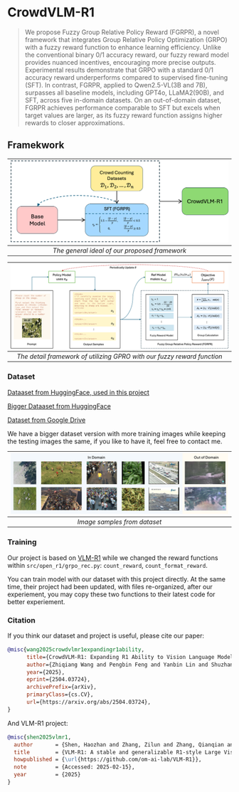 # CrowdVLM-R1

> We propose Fuzzy Group Relative Policy Reward (FGRPR), a novel framework that integrates Group Relative Policy Optimization (GRPO) with a fuzzy reward function to enhance learning efficiency. Unlike the conventional binary 0/1 accuracy reward, our fuzzy reward model provides nuanced incentives, encouraging more precise outputs. Experimental results demonstrate that GRPO with a standard 0/1 accuracy reward underperforms compared to supervised fine-tuning (SFT). In contrast, FGRPR, applied to Qwen2.5-VL(3B and 7B), surpasses all baseline models, including GPT4o, LLaMA2(90B), and SFT, across five in-domain datasets. On an out-of-domain dataset, FGRPR achieves performance comparable to SFT but excels when target values are larger, as its fuzzy reward function assigns higher rewards to closer approximations. 

## Framekwork

|![](./images/general_flow.png)|
|:-:|
|*The general ideal of our proposed framework*|

|![](./images/sft_grpo.png)|
|:-:|
|*The detail framework of utilizing GPRO with our fuzzy reward function*|

### Dataset

[Dataaset from HuggingFace, used in this project](https://huggingface.co/datasets/yeyimilk/CrowdVLM-R1-data)

[Bigger Dataaset from HuggingFace](https://huggingface.co/datasets/yeyimilk/CrowdVLM-R1-BiggerDS)

[Dataset from Google Drive](https://drive.google.com/file/d/1vPNnTv_PFLeDXyFJzWhqtlHfxKW3juIO/view?usp=sharing)

We have a bigger dataset version with more training images while keeping the testing images the same, if you like to have it, feel free to contact me.

|![](.//images/image_example.png)|
|:-:|
|*Image samples from dataset*|


### Training

Our project is based on [VLM-R1](https://github.com/om-ai-lab/VLM-R1) while we changed the reward functions within `src/open_r1/grpo_rec.py`: `count_reward`, `count_format_reward`.

You can train model with our dataset with this project directly. At the same time, their project had been updated, with files re-organized, after our experiement, you may copy these two functions to their latest code for better experiement.

### Citation
If you think our dataset and project is useful, please cite our paper:

```bib
@misc{wang2025crowdvlmr1expandingr1ability,
      title={CrowdVLM-R1: Expanding R1 Ability to Vision Language Model for Crowd Counting using Fuzzy Group Relative Policy Reward}, 
      author={Zhiqiang Wang and Pengbin Feng and Yanbin Lin and Shuzhang Cai and Zongao Bian and Jinghua Yan and Xingquan Zhu},
      year={2025},
      eprint={2504.03724},
      archivePrefix={arXiv},
      primaryClass={cs.CV},
      url={https://arxiv.org/abs/2504.03724}, 
}
```


And VLM-R1 project:


```bib
@misc{shen2025vlmr1,
  author       = {Shen, Haozhan and Zhang, Zilun and Zhang, Qianqian and Xu, Ruochen and Zhao, Tiancheng},
  title        = {VLM-R1: A stable and generalizable R1-style Large Vision-Language Model},
  howpublished = {\url{https://github.com/om-ai-lab/VLM-R1}},
  note         = {Accessed: 2025-02-15},
  year         = {2025}
}
```
